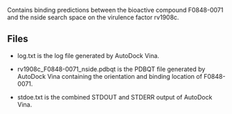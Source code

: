 Contains binding predictions between the bioactive compound F0848-0071 and the nside search space on the virulence factor rv1908c.

## Files

- log.txt is the log file generated by AutoDock Vina.

- rv1908c_F0848-0071_nside.pdbqt is the PDBQT file generated by AutoDock Vina containing the orientation and binding location of F0848-0071.

- stdoe.txt is the combined STDOUT and STDERR output of AutoDock Vina.

